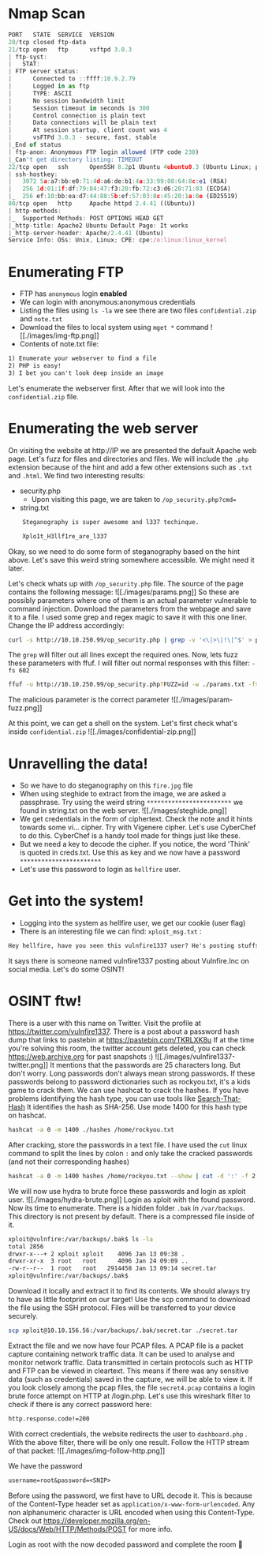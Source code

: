 # Nmap Scan
```js
PORT   STATE  SERVICE  VERSION
20/tcp closed ftp-data
21/tcp open   ftp      vsftpd 3.0.3
| ftp-syst: 
|   STAT: 
| FTP server status:
|      Connected to ::ffff:10.9.2.79
|      Logged in as ftp
|      TYPE: ASCII
|      No session bandwidth limit
|      Session timeout in seconds is 300
|      Control connection is plain text
|      Data connections will be plain text
|      At session startup, client count was 4
|      vsFTPd 3.0.3 - secure, fast, stable
|_End of status
| ftp-anon: Anonymous FTP login allowed (FTP code 230)
|_Can't get directory listing: TIMEOUT
22/tcp open   ssh      OpenSSH 8.2p1 Ubuntu 4ubuntu0.3 (Ubuntu Linux; protocol 2.0)
| ssh-hostkey: 
|   3072 5a:a7:bb:e0:71:4d:a6:de:b1:4a:33:99:08:64:8c:e1 (RSA)
|   256 1d:01:1f:df:79:84:47:f3:20:fb:72:c3:d6:20:71:03 (ECDSA)
|_  256 ef:10:bb:ea:d7:44:88:5b:ef:57:03:8c:45:20:1a:8e (ED25519)
80/tcp open   http     Apache httpd 2.4.41 ((Ubuntu))
| http-methods: 
|_  Supported Methods: POST OPTIONS HEAD GET
|_http-title: Apache2 Ubuntu Default Page: It works
|_http-server-header: Apache/2.4.41 (Ubuntu)
Service Info: OSs: Unix, Linux; CPE: cpe:/o:linux:linux_kernel
```

# Enumerating FTP
- FTP has `anonymous` login **enabled**
- We can login with anonymous:anonymous credentials
- Listing the files using `ls -la` we see there are two files `confidential.zip` and `note.txt`
- Download the files to local system using `mget *` command
 ![[./images/img-ftp.png]]
- Contents of note.txt file:
```txt
1) Enumerate your webserver to find a file 
2) PHP is easy!
3) I bet you can't look deep inside an image
```
Let's enumerate the webserver first. After that we will look into the `confidential.zip` file.
# Enumerating the web server
On visiting the website at http://IP we are presented the default Apache web page. Let's fuzz for files and directories and files. We will include the `.php` extension because of the hint and add a few other extensions such as `.txt` and `.html`.
We find two interesting results:
* security.php
	* Upon visiting this page, we are taken to `/op_security.php?cmd=`
* string.txt
```txt
	Steganography is super awesome and l337 techinque. 

	Xplo1t_H3llf1re_are_l337
```
Okay, so we need to do some form of steganography based on the hint above. Let's save this weird string somewhere accessible. We might need it later.

Let's check whats up with `/op_security.php` file.
The source of the page contains the following message:
![[./images/params.png]]
So these are possibly parameters where one of them is an actual parameter vulnerable to command injection. Download the parameters from the webpage and save it to a file. I used some grep and regex magic to save it with this one liner. Change the IP address accordingly:
```bash
curl -s http://10.10.250.99/op_security.php | grep -v '<\|>\|!\|^$' > params.txt
```
The `grep` will filter out all lines except the required ones.
Now, lets fuzz these parameters with ffuf. I will filter out normal responses with this filter: `-fs 602`
```bash
ffuf -u http://10.10.250.99/op_security.php?FUZZ=id -w ./params.txt -fs 602
```
The malicious parameter is the correct parameter
![[./images/param-fuzz.png]]

At this point, we can get a shell on the system.  Let's first check 
what's inside `confidential.zip` 
![[./images/confidential-zip.png]]
# Unravelling the data!
* So we have to do steganography on this `fire.jpg` file
* When using steghide to extract from the image, we are asked a passphrase. Try using the weird string `************************` we found in string.txt on the web server.
![[./images/steghide.png]]
* We get credentials in the form of ciphertext. Check the note and it hints towards some vi... cipher. Try with Vigenere cipher. Let's use CyberChef to do this. CyberChef is a handy tool made for things just like these.
* But we need a key to decode the cipher. If you notice, the word 'Think' is quoted in creds.txt. Use this as key and we now have a password `***********************`
* Let's use this password to login as `hellfire` user.

# Get into the system!
* Logging into the system as hellfire user, we get our cookie (user flag)
* There is an interesting file we can find: `xploit_msg.txt` :
```txt
Hey hellfire, have you seen this vulnfire1337 user? He's posting stuffs about our company, Vulnfire.Inc on social media. Please look into it ASAP!!
```
It says there is someone named vulnfire1337 posting about Vulnfire.Inc on social media. Let's do some OSINT!

# OSINT ftw!
There is a user with this name on Twitter. Visit the profile at https://twitter.com/vulnfire1337. There is a post about a password hash dump that links to pastebin at https://pastebin.com/TKRLXK8u
If at the time you're solving this room, the twitter account gets deleted, you can check https://web.archive.org for past snapshots :)
![[./images/vulnfire1337-twitter.png]]
It mentions that the passwords are 25 characters long. But don't worry. Long passwords don't always mean strong passwords. If these passwords belong to password dictionaries such as rockyou.txt, it's a kids game to crack them. We can use hashcat to crack the hashes. If you have problems identifying the hash type, you can use tools like [Search-That-Hash](https://github.com/HashPals/Search-That-Hash)
It identifies the hash as SHA-256. Use mode 1400 for this hash type on hashcat.
```bash
hashcat -a 0 -m 1400 ./hashes /home/rockyou.txt
```
After cracking, store the passwords in a text file. I have used the `cut` linux command to split the lines by colon `:` and only take the cracked passwords (and not their corresponding hashes)
```bash
hashcat -a 0 -m 1400 hashes /home/rockyou.txt --show | cut -d ':' -f 2 > passwords.txt
```
We will now use hydra to brute force these passwords and login as xploit user.
![[./images/hydra-brute.png]]
Login as xploit with the found password. Now its time to enumerate.
There is a hidden folder `.bak` in `/var/backups`. This directory is not present by default. There is a compressed file inside of it.
```bash
xploit@vulnfire:/var/backups/.bak$ ls -la
total 2856
drwxr-x---+ 2 xploit xploit    4096 Jan 13 09:38 .
drwxr-xr-x  3 root   root      4096 Jan 24 09:09 ..
-rw-r--r--  1 root   root   2914458 Jan 13 09:14 secret.tar
xploit@vulnfire:/var/backups/.bak$ 
```
Download it locally and extract it to find its contents. We should always try to have as little footprint on our target!
Use the scp command to download the file using the SSH protocol. Files will be transferred to your device securely.
```bash
scp xploit@10.10.156.56:/var/backups/.bak/secret.tar ./secret.tar
```
Extract the file and we now have four PCAP files. A PCAP file is a packet capture containing network traffic data. It can be used to analyse and monitor network traffic. Data transmitted in certain protocols such as HTTP and FTP can be viewed in cleartext. This means if there was any sensitive data (such as credentials) saved in the capture, we will be able to view it.
If you look closely among the pcap files, the file `secret4.pcap` contains a login brute force attempt on HTTP at /login.php. Let's use this wireshark filter to check if there is any correct password here:
```txt
http.response.code!=200
```
With correct credentials, the website redirects the user to `dashboard.php` . With the above filter, there will be only one result. Follow the HTTP stream of that packet:
![[./images/img-follow-http.png]]

We have the password
```txt
username=root&password=<SNIP>
```
Before using the password, we first have to URL decode it. This is because of the Content-Type header set as `application/x-www-form-urlencoded`. Any non alphanumeric character is URL encoded when using this Content-Type. Check out https://developer.mozilla.org/en-US/docs/Web/HTTP/Methods/POST for more info.

Login as root with the now decoded password and complete the room 🎉